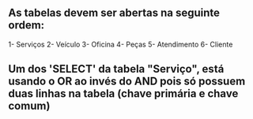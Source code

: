 ## As tabelas devem ser abertas na seguinte ordem:

1- Serviços
2- Veículo
3- Oficina
4- Peças
5- Atendimento
6- Cliente

## Um dos 'SELECT' da tabela "Serviço", está usando o OR ao invés do AND pois só possuem duas linhas na tabela (chave primária e chave comum) 
